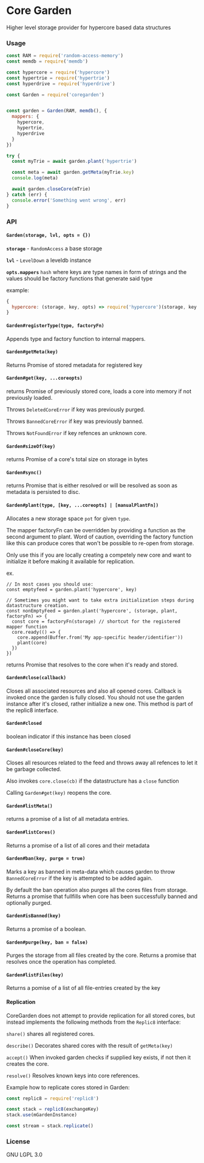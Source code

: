 # Core Garden

Higher level storage provider for hypercore based data structures

### Usage
```js
const RAM = require('random-access-memory')
const memdb = require('memdb')

const hypercore = require('hypercore')
const hypertrie = require('hypertrie')
const hyperdrive = require('hyperdrive')

const Garden = require('coregarden')


const garden = Garden(RAM, memdb(), {
  mappers: {
    hypercore,
    hypertrie,
    hyperdrive
  }
})

try {
  const myTrie = await garden.plant('hypertrie')

  const meta = await garden.getMeta(myTrie.key)
  console.log(meta)

  await garden.closeCore(mTrie)
} catch (err) {
  console.error('Something went wrong', err)
}
```

### API

#### `Garden(storage, lvl, opts = {})`

**`storage`** - `RandomAccess` a base storage

**`lvl`** - `LevelDown` a leveldb instance

**`opts.mappers`** `hash` where keys are type names in form of strings and the
values should be factory functions that generate said type

example:
```js
{
  hypercore: (storage, key, opts) => require('hypercore')(storage, key opts)
}
```

#### `Garden#registerType(type, factoryFn)`

Appends type and factory function to internal mappers.

#### `Garden#getMeta(key)`

Returns Promise of stored metadata for registered key


#### `Garden#get(key, ...coreopts)`

returns Promise of previously stored core, loads a core into memory if
not previously loaded.

Throws `DeletedCoreError` if key was previously purged.

Throws `BannedCoreError` if key was previously banned.

Throws `NotFoundError` if key refences an unknown core.


#### `Garden#sizeOf(key)`

returns Promise of a core's total size on storage in bytes

#### `Garden#sync()`

returns Promise that is either resolved or will be resolved
as soon as metadata is persisted to disc.

#### `Garden#plant(type, [key, ...coreopts] | [manualPlantFn])`

Allocates a new storage space `pot` for given `type`.

The mapper factoryFn can be overridden by providing a function as the second
argument to plant. Word of caution, overriding the factory function like this
can produce cores that won't be possible to re-open from storage.

Only use this if you are locally creating a competely new core and want to
initialize it before making it available for replication.

ex.

```
// In most cases you should use:
const emptyfeed = garden.plant('hypercore', key)

// Sometimes you might want to take extra initialization steps during datastructure creation.
const nonEmptyFeed = garden.plant('hypercore', (storage, plant, factoryFn) => {
  const core = factoryFn(storage) // shortcut for the registered mapper function
  core.ready(() => {
    core.append(Buffer.from('My app-specific header/identifier'))
    plant(core)
  })
})

```

returns Promise that resolves to the core when it's ready and stored.

#### `Garden#close(callback)`

Closes all associated resources and also all opened cores.
Callback is invoked once the garden is fully closed.
You should not use the garden instance after it's closed, rather initialize
a new one. This method is part of the replic8 interface.

#### `Garden#closed`

boolean indicator if this instance has been closed

#### `Garden#closeCore(key)`

Closes all resources related to the feed and throws away all refences to let
it be garbage collected.

Also invokes `core.close(cb)` if the datastructure has a `close` function

Calling `Garden#get(key)` reopens the core.

#### `Garden#listMeta()`

returns a promise of a list of all metadata entries.

#### `Garden#listCores()`

Returns a promise of a list of all cores and their metadata

#### `Garden#ban(key, purge = true)`

Marks a key as banned in meta-data which causes garden to throw
`BannedCoreError` if the key is attempted to be added again.

By default the ban operation also purges all the cores files from storage.
Returns a promise that fullfills when core has been successfully banned and
optionally purged.

#### `Garden#isBanned(key)`

Returns a promise of a boolean.

#### `Garden#purge(key, ban = false)`

Purges the storage from all files created by the core.
Returns a promise that resolves once the operation has completed.

#### `Garden#listFiles(key)`

Returns a pomise of a list of all file-entries created by the key


#### Replication
CoreGarden does not attempt to provide replication for all stored cores,
but instead implements the following methods from the `Replic8` interface:

`share()` shares all registered cores.

`describe()` Decorates shared cores with the result of `getMeta(key)`

`accept()` When invoked garden checks if supplied key exists, if not then it
creates the core.

`resolve()` Resolves known keys into core references.

Example how to replicate cores stored in Garden:

```js
const replic8 = require('replic8')

const stack = replic8(exchangeKey)
stack.use(mGardenInstance)

const stream = stack.replicate()
```


### License

GNU LGPL 3.0
